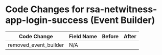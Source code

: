 # Code Changes for rsa-netwitness-app-login-success (Event Builder)

| Code Change | Field Name | Before | After |
|-------------|------------|--------|-------|
| removed_event_builder | N/A |  |  |